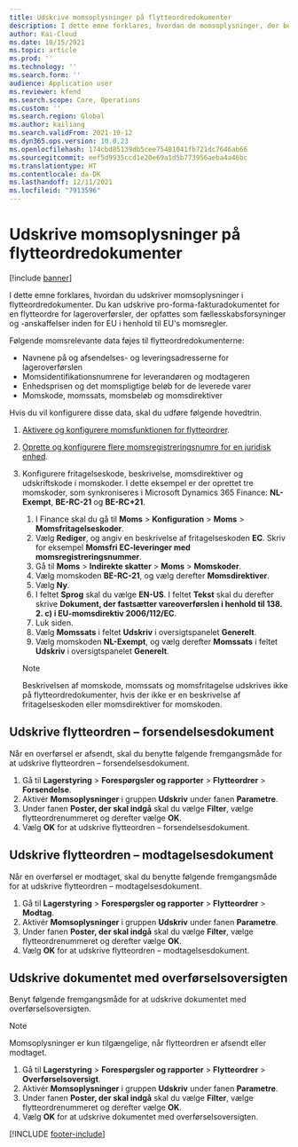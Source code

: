 ```yaml
---
title: Udskrive momsoplysninger på flytteordredokumenter
description: I dette emne forklares, hvordan de momsoplysninger, der bestemmes af tjenesten til momsberegning, kan udskrives på flytteordredokumenter.
author: Kai-Cloud
ms.date: 10/15/2021
ms.topic: article
ms.prod: ''
ms.technology: ''
ms.search.form: ''
audience: Application user
ms.reviewer: kfend
ms.search.scope: Core, Operations
ms.custom: ''
ms.search.region: Global
ms.author: kailiang
ms.search.validFrom: 2021-10-12
ms.dyn365.ops.version: 10.0.23
ms.openlocfilehash: 174cbd85139db5cee75481041fb721dc7646ab66
ms.sourcegitcommit: eef5d9935ccd1e20e69a1d5b773956aeba4a46bc
ms.translationtype: HT
ms.contentlocale: da-DK
ms.lasthandoff: 12/11/2021
ms.locfileid: "7913596"
---
```

# <a name="print-tax-information-on-transfer-order-documents"></a>Udskrive momsoplysninger på flytteordredokumenter

[!include [banner](../../includes/banner.md)]

I dette emne forklares, hvordan du udskriver momsoplysninger i flytteordredokumenter. Du kan udskrive pro-forma-fakturadokumentet for en flytteordre for lageroverførsler, der opfattes som fællesskabsforsyninger og -anskaffelser inden for EU i henhold til EU's momsregler. 

Følgende momsrelevante data føjes til flytteordredokumenterne:

- Navnene på og afsendelses- og leveringsadresserne for lageroverførslen
- Momsidentifikationsnumrene for leverandøren og modtageren
- Enhedsprisen og det momspligtige beløb for de leverede varer
- Momskode, momssats, momsbeløb og momsdirektiver

Hvis du vil konfigurere disse data, skal du udføre følgende hovedtrin.

1. [Aktivere og konfigurere momsfunktionen for flytteordrer](tasks/Tax-feature-support-for-transfer-order.md).
2. [Oprette og konfigurere flere momsregistreringsnumre for en juridisk enhed](emea-multiple-vat-registration-numbers.md).
3. Konfigurere fritagelseskode, beskrivelse, momsdirektiver og udskriftskode i momskoder. I dette eksempel er der oprettet tre momskoder, som synkroniseres i Microsoft Dynamics 365 Finance: **NL-Exempt**, **BE-RC-21** og **BE-RC+21**.

    1. I Finance skal du gå til **Moms** \> **Konfiguration** \> **Moms** \> **Momsfritagelseskoder**.
    2. Vælg **Rediger**, og angiv en beskrivelse af fritagelseskoden **EC**. Skriv for eksempel **Momsfri EC-leveringer med momsregistreringsnummer**.
    3. Gå til **Moms** \> **Indirekte skatter** \> **Moms** \> **Momskoder**.
    4. Vælg momskoden **BE-RC-21**, og vælg derefter **Momsdirektiver**.
    5. Vælg **Ny**.
    6. I feltet **Sprog** skal du vælge **EN-US**. I feltet **Tekst** skal du derefter skrive **Dokument, der fastsætter vareoverførslen i henhold til 138. 2. c) i EU-momsdirektiv 2006/112/EC**.
    7. Luk siden.
    8. Vælg **Momssats** i feltet **Udskriv** i oversigtspanelet **Generelt**.
    8. Vælg momskoden **NL-Exempt**, og vælg derefter **Momssats** i feltet **Udskriv** i oversigtspanelet **Generelt**.

    > [!NOTE] 
    > Beskrivelsen af momskode, momssats og momsfritagelse udskrives ikke på flytteordredokumenter, hvis der ikke er en beskrivelse af fritagelseskoden eller momsdirektiver for momskoden.

## <a name="print-the-transfer-order---shipment-document"></a>Udskrive flytteordren – forsendelsesdokument

Når en overførsel er afsendt, skal du benytte følgende fremgangsmåde for at udskrive flytteordren – forsendelsesdokument.

1. Gå til **Lagerstyring** \> **Forespørgsler og rapporter** \> **Flytteordrer** \> **Forsendelse**.
2. Aktivér **Momsoplysninger** i gruppen **Udskriv** under fanen **Parametre**.
3. Under fanen **Poster, der skal indgå** skal du vælge **Filter**, vælge flytteordrenummeret og derefter vælge **OK**.
4. Vælg **OK** for at udskrive flytteordren – forsendelsesdokument.

## <a name="print-the-transfer-order---receipt-document"></a>Udskrive flytteordren – modtagelsesdokument

Når en overførsel er modtaget, skal du benytte følgende fremgangsmåde for at udskrive flytteordren – modtagelsesdokument.

1. Gå til **Lagerstyring** \> **Forespørgsler og rapporter** \> **Flytteordrer** \> **Modtag**.
2. Aktivér **Momsoplysninger** i gruppen **Udskriv** under fanen **Parametre**.
3. Under fanen **Poster, der skal indgå** skal du vælge **Filter**, vælge flytteordrenummeret og derefter vælge **OK**.
4. Vælg **OK** for at udskrive flytteordren – modtagelsesdokument.

## <a name="print-the-transfer-overview-document"></a>Udskrive dokumentet med overførselsoversigten

Benyt følgende fremgangsmåde for at udskrive dokumentet med overførselsoversigten.

> [!NOTE]
> Momsoplysninger er kun tilgængelige, når flytteordren er afsendt eller modtaget.

1. Gå til **Lagerstyring** \> **Forespørgsler og rapporter** \> **Flytteordrer** \> **Overførselsoversigt**.
2. Aktivér **Momsoplysninger** i gruppen **Udskriv** under fanen **Parametre**.
3. Under fanen **Poster, der skal indgå** skal du vælge **Filter**, vælge flytteordrenummeret og derefter vælge **OK**.
4. Vælg **OK** for at udskrive dokumentet med overførselsoversigten.

[!INCLUDE [footer-include](../../includes/footer-banner.md)]

